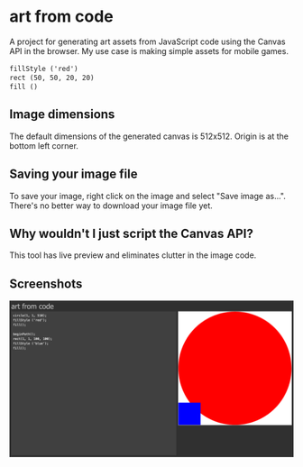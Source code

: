 # art from code

A project for generating art assets from JavaScript code using the Canvas API 
in the browser. My use case is making simple assets for mobile games. 

    fillStyle ('red')
    rect (50, 50, 20, 20)
    fill ()

## Image dimensions
The default dimensions of the generated canvas is 512x512. Origin is at the 
bottom left corner.

## Saving your image file
To save your image, right click on the image and select "Save image as...". 
There's no better way to download your image file yet. 

## Why wouldn't I just script the Canvas API?
This tool has live preview and eliminates clutter in the image code.  

## Screenshots
![Circle with a rectangle](screenshots/circle-with-rect.png)
